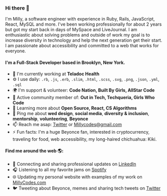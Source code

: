 ### Hi there 👋

I'm Milly, a software engineer with experience in Ruby, Rails, JavaScript, React, MySQL and more. I've been working professionally for about 2 years but got my start back in days of MySpace and LiveJournal. I am enthusiastic about solving problems and outside of work my goal is to increase diversity in technology and help the next generation get their start. I am passionate about accessibility and committed to a web that works for everyone.

#### I'm a Full-Stack Developer based in Brooklyn, New York.

- 🏢 I'm currently working at **Teladoc Health**
- ⚙️ I use daily: `.rb`, `.js`, `.erb`, `.slim`, `.html`, `.scss`, `.svg`, `.png`, `.json`, `.yml`, `.sql`
- 🌍 I'm support & volunteer: **Code Nation, Built By Girls, AllStar Code**
- 💅 Active community member of: **Out in Tech, Techqueria, Girls Who Code**
- 🌱 Learning more about **Open Source, React, CS Algorithms**
- 💬 Ping me about **wed design**, **social media**, **diversity & inclusion**, **mentorship**, **volunteering**, **Beyonce**
- 📫 Reach me asap: <a href="https://twitter.com/millycodes/">Twitter</a> or Millycodes@gmail.com
- ⚡️ Fun facts: I'm a huge Beyonce fan, interested in cryptocurrency, traveling for food, web accessibility, my long-haired chichuahua: Kiki.


#### Find me around the web 🌎:
- 💼 Connecting and sharing professional updates on <a href="https://www.linkedin.com/in/millycodes/">LinkedIn</a>
- 🎧 Listening to all my favorite jams on <a href="https://open.spotify.com/user/millyfeet">Spotify</a>
- 🌐 Updating my personal website with examples of my work on <a href="https://millycodes.com">MillyCodes.com</a>
- 🐦 Tweeting about Beyonce, memes and sharing tech tweets on <a href="https://twitter.com/millycodes/">Twitter</a>


<!--
**MillyCodes/MillyCodes** is a ✨ _special_ ✨ repository because its `README.md` (this file) appears on your GitHub profile.

Here are some ideas to get you started:

- 🔭 I’m currently working on ...
- 🌱 I’m currently learning ...
- 👯 I’m looking to collaborate on ...
- 🤔 I’m looking for help with ...
- 💬 Ask me about ...
- 📫 How to reach me: ...
- 😄 Pronouns: ...
- ⚡ Fun fact: ...
-->
